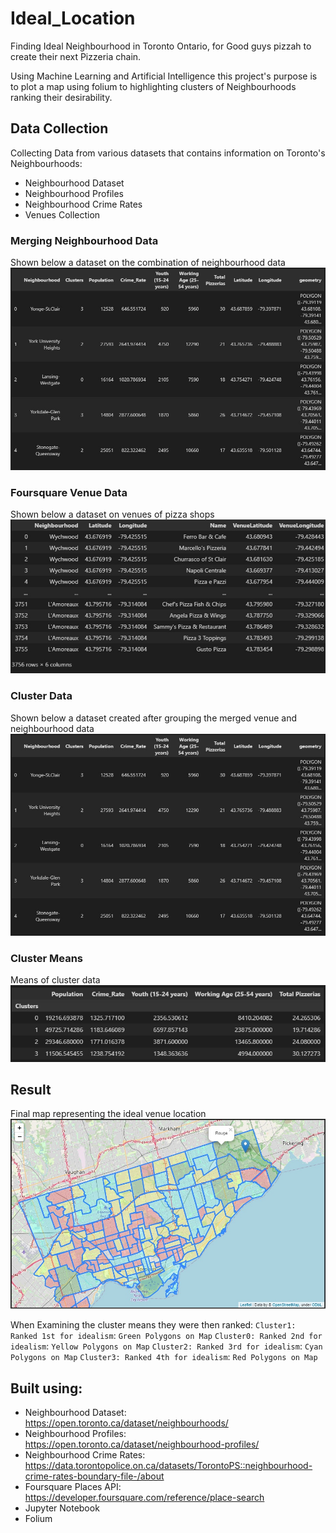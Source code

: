 # Ideal_Location
Finding Ideal Neighbourhood in Toronto Ontario, for Good guys pizzah to create their next Pizzeria chain.

Using Machine Learning and Artificial Intelligence this project's purpose is to plot a map using folium to highlighting clusters of Neighbourhoods ranking their desirability.

## Data Collection
Collecting Data from various datasets that contains information on Toronto's Neighbourhoods:
- Neighbourhood Dataset
- Neighbourhood Profiles
- Neighbourhood Crime Rates
- Venues Collection

### Merging Neighbourhood Data
Shown below a dataset on the combination of neighbourhood data
![This is an image](https://github.com/Mohammad0336/Ideal_Location/blob/main/Images/Clusters.jpg)

### Foursquare Venue Data
Shown below a dataset on venues of pizza shops
![This is an image](https://github.com/Mohammad0336/Ideal_Location/blob/main/Images/VDataset.jpg)

### Cluster Data
Shown below a dataset created after grouping the merged venue and neighbourhood data
![This is an image](https://github.com/Mohammad0336/Ideal_Location/blob/main/Images/Clusters.jpg)

### Cluster Means
Means of cluster data
![This is an image](https://github.com/Mohammad0336/Ideal_Location/blob/main/Images/ClustersMean.jpg)

## Result
Final map representing the ideal venue location
![This is an image](https://github.com/Mohammad0336/Ideal_Location/blob/main/Images/Map.jpg)

When Examining the cluster means they were then ranked:
`Cluster1: Ranked 1st for idealism`: `Green Polygons on Map`
`Cluster0: Ranked 2nd for idealism`: `Yellow Polygons on Map`
`Cluster2: Ranked 3rd for idealism`: `Cyan Polygons on Map`
`Cluster3: Ranked 4th for idealism`: `Red Polygons on Map`

## Built using: 
- Neighbourhood Dataset: https://open.toronto.ca/dataset/neighbourhoods/ 
- Neighbourhood Profiles: https://open.toronto.ca/dataset/neighbourhood-profiles/
- Neighbourhood Crime Rates: https://data.torontopolice.on.ca/datasets/TorontoPS::neighbourhood-crime-rates-boundary-file-/about
- Foursquare Places API: https://developer.foursquare.com/reference/place-search
- Jupyter Notebook
- Folium
